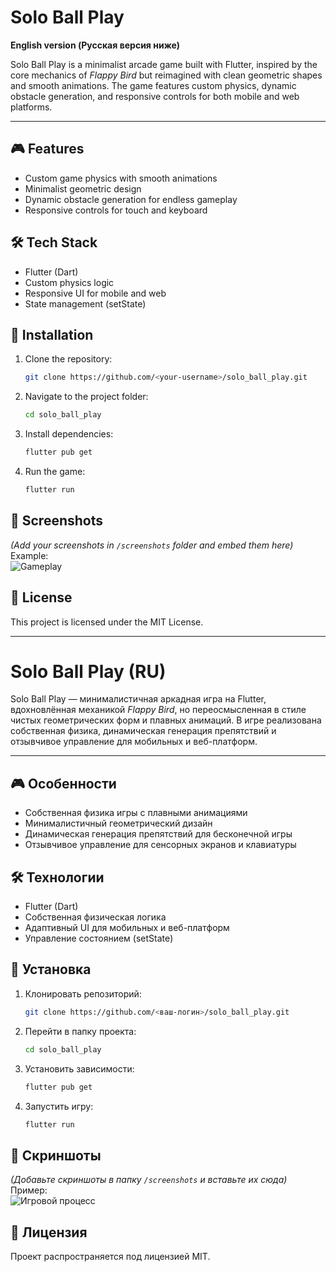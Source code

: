 # Solo Ball Play

**English version (Русская версия ниже)**

Solo Ball Play is a minimalist arcade game built with Flutter, inspired by the core mechanics of *Flappy Bird* but reimagined with clean geometric shapes and smooth animations. The game features custom physics, dynamic obstacle generation, and responsive controls for both mobile and web platforms.

---

## 🎮 Features
- Custom game physics with smooth animations
- Minimalist geometric design
- Dynamic obstacle generation for endless gameplay
- Responsive controls for touch and keyboard

## 🛠 Tech Stack
- Flutter (Dart)
- Custom physics logic
- Responsive UI for mobile and web
- State management (setState)

## 🚀 Installation
1. Clone the repository:
   ```bash
   git clone https://github.com/<your-username>/solo_ball_play.git
   ```
2. Navigate to the project folder:
   ```bash
   cd solo_ball_play
   ```
3. Install dependencies:
   ```bash
   flutter pub get
   ```
4. Run the game:
   ```bash
   flutter run
   ```

## 📸 Screenshots
*(Add your screenshots in `/screenshots` folder and embed them here)*  
Example:  
![Gameplay](screenshots/gameplay.png)  

## 📄 License
This project is licensed under the MIT License.

---

# Solo Ball Play (RU)

Solo Ball Play — минималистичная аркадная игра на Flutter, вдохновлённая механикой *Flappy Bird*, но переосмысленная в стиле чистых геометрических форм и плавных анимаций. В игре реализована собственная физика, динамическая генерация препятствий и отзывчивое управление для мобильных и веб-платформ.

---

## 🎮 Особенности
- Собственная физика игры с плавными анимациями
- Минималистичный геометрический дизайн
- Динамическая генерация препятствий для бесконечной игры
- Отзывчивое управление для сенсорных экранов и клавиатуры

## 🛠 Технологии
- Flutter (Dart)
- Собственная физическая логика
- Адаптивный UI для мобильных и веб-платформ
- Управление состоянием (setState)

## 🚀 Установка
1. Клонировать репозиторий:
   ```bash
   git clone https://github.com/<ваш-логин>/solo_ball_play.git
   ```
2. Перейти в папку проекта:
   ```bash
   cd solo_ball_play
   ```
3. Установить зависимости:
   ```bash
   flutter pub get
   ```
4. Запустить игру:
   ```bash
   flutter run
   ```

## 📸 Скриншоты
*(Добавьте скриншоты в папку `/screenshots` и вставьте их сюда)*  
Пример:  
![Игровой процесс](screenshots/gameplay.png)  

## 📄 Лицензия
Проект распространяется под лицензией MIT.

